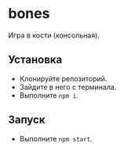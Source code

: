 # bones

Игра в кости (консольная).


## Установка

* Клонируйте репозиторий.
* Зайдите в него с терминала.
* Выполните `npm i`.


## Запуск

* Выполните `npm start`.
